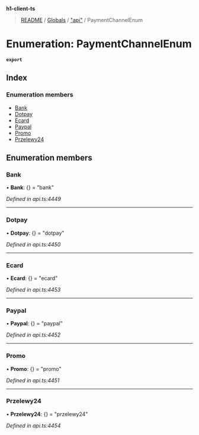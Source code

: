 **h1-client-ts**

> [README](../README.md) / [Globals](../globals.md) / ["api"](../modules/_api_.md) / PaymentChannelEnum

# Enumeration: PaymentChannelEnum

**`export`** 

## Index

### Enumeration members

* [Bank](_api_.paymentchannelenum.md#bank)
* [Dotpay](_api_.paymentchannelenum.md#dotpay)
* [Ecard](_api_.paymentchannelenum.md#ecard)
* [Paypal](_api_.paymentchannelenum.md#paypal)
* [Promo](_api_.paymentchannelenum.md#promo)
* [Przelewy24](_api_.paymentchannelenum.md#przelewy24)

## Enumeration members

### Bank

•  **Bank**: {} = "bank"

*Defined in api.ts:4449*

___

### Dotpay

•  **Dotpay**: {} = "dotpay"

*Defined in api.ts:4450*

___

### Ecard

•  **Ecard**: {} = "ecard"

*Defined in api.ts:4453*

___

### Paypal

•  **Paypal**: {} = "paypal"

*Defined in api.ts:4452*

___

### Promo

•  **Promo**: {} = "promo"

*Defined in api.ts:4451*

___

### Przelewy24

•  **Przelewy24**: {} = "przelewy24"

*Defined in api.ts:4454*
